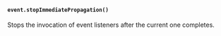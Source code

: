 #### `event.stopImmediatePropagation()`

<!-- YAML
added: v14.5.0
-->

Stops the invocation of event listeners after the current one completes.
